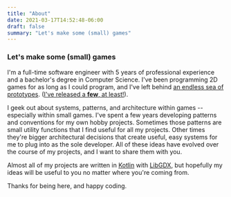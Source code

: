 ```yaml
---
title: "About"
date: 2021-03-17T14:52:48-06:00
draft: false
summary: "Let's make some (small) games"
---
```


### Let's make some (small) games

I'm a full-time software engineer with 5 years of professional experience and a bachelor's degree in Computer Science.  I've been programming 2D games for as long as I could program, and I've left behind [an endless sea of prototypes](https://makegames.tumblr.com/post/1136623767/finishing-a-game). ([I've released a **few**, at least!](https://grumpus.itch.io/)).  

I geek out about systems, patterns, and architecture within games -- especially within small games.  I've spent a few years developing patterns and conventions for my own hobby projects.  Sometimes those patterns are small utility functions that I find useful for all my projects.  Other times they're bigger architectural decisions that create useful, easy systems for me to plug into as the sole developer.  All of these ideas have evolved over the course of my projects, and I want to share them with you.

Almost all of my projects are written in [Kotlin](https://kotlinlang.org/) with [LibGDX](https://libgdx.com/), but hopefully my ideas will be useful to you no matter where you're coming from.

Thanks for being here, and happy coding.
